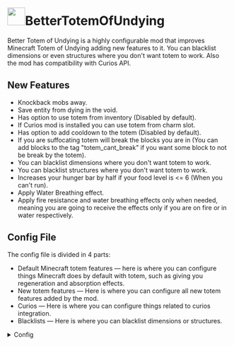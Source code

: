 # <img src="https://github.com/CerbonXD/BetterTotemOfUndying/blob/master/src/main/resources/logo.png" height="40">BetterTotemOfUndying

Better Totem of Undying is a highly configurable mod that improves Minecraft Totem of Undying adding new features to it. You can blacklist dimensions or even structures where you don't want totem to work. Also the mod has compatibility with Curios API.

## New Features 

- Knockback mobs away.
- Save entity from dying in the void.
- Has option to use totem from inventory (Disabled by default).
- If Curios mod is installed you can use totem from charm slot.
- Has option to add cooldown to the totem (Disabled by default).
- If you are suffocating totem will break the blocks you are in (You can add blocks to the tag "totem_cant_break" if you want some block to not be break by the totem).
- You can blacklist dimensions where you don't want totem to work.
- You can blacklist structures where you don't want totem to work.
- Increases your hunger bar by half if your food level is <= 6 (When you can't run).
- Apply Water Breathing effect.
- Apply fire resistance and water breathing effects only when needed, meaning you are going to receive the effects only if you are on fire or in water respectively.

## Config File 

The config file is divided in 4 parts:

- Default Minecraft totem features — here is where you can configure things Minecraft does by default with totem, such as giving you regeneration and absorption effects.
- New totem features — Here is where you can configure all new totem features added by the mod.
- Curios — Here is where you can configure things related to curios integration.
- Blacklists — Here is where you can blacklist dimensions or structures.

<details><summary>Config</summary>
<p>

```toml
config
```

</p>
</details









